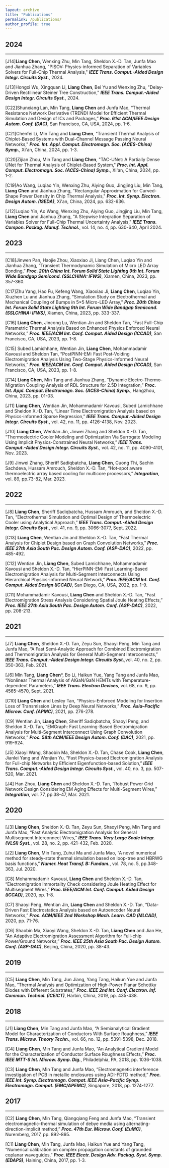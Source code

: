 ```yaml
---
layout: archive
title: "Publications"
permalink: /publications/
author_profile: true
---
```

## 2024
------
[J14]**Liang Chen**, Wenxing Zhu, Min Tang, Sheldon X.-D. Tan, Junfa Mao and Jianhua Zhang, "PISOV: Physics-informed Separation of Variables Solvers for Full-Chip Thermal Analysis," **_IEEE Trans. Comput.-Aided Design Integr. Circuits Syst._**, 2024. 

[J13]Hongxi Wu, Xingquan Li, **Liang Chen**, Bei Yu and Wenxing Zhu, "Delay-Driven Rectilinear Steiner Tree Construction," **_IEEE Trans. Comput.-Aided Design Integr. Circuits Syst._**, 2024. 

[C22]Shunxiang Lan, Min Tang, **Liang Chen** and Junfa Mao, “Thermal Resistance Network Derivative (TREND) Model for Efficient Thermal Simulation and Design of ICs and Packages,” **_Proc. 61st ACM/IEEE Design Autom. Conf. (DAC)_**, San Francisco, CA, USA, 2024, pp. 1-6.

[C21]Chenfei Li, Min Tang and **Liang Chen**, "Transient Thermal Analysis of Chiplet-Based Systems with Dual-Channel Message Passing Neural Networks," **_Proc. Int. Appl. Comput. Electromagn. Soc. (ACES-China) Symp._**, Xi'an, China, 2024, pp. 1-3.

[C20]Zijian Zhou, Min Tang and **Liang Chen**, "TAC-UNet: A Partially Dense UNet for Thermal Analysis of Chiplet-Based System," **_Proc. Int. Appl. Comput. Electromagn. Soc. (ACES-China) Symp._**, Xi'an, China, 2024, pp. 1-2.

[C19]Ao Wang, Luqiao Yin, Wenxing Zhu, Aiying Guo, Jingjing Liu, Min Tang, **Liang Chen** and Jianhua Zhang, "Rectangular Approximation for Curved-Shape Power Density in Chip Thermal Analysis," **_Proc. Int. Symp. Electron. Design Autom. (ISEDA)_**, Xi'an, China, 2024, pp. 632-636.

[J12]Luqiao Yin, Ao Wang, Wenxing Zhu, Aiying Guo, Jingjing Liu, Min Tang, **Liang Chen** and Jianhua Zhang, "A Stepwise Integration Separation of Variables Solver for Full-Chip Thermal Uncertainty Analysis," **_IEEE Trans. Compon. Packag. Manuf. Technol._**, vol. 14, no. 4, pp. 630-640, April 2024.

## 2023
------
[C18]Jinwen Pan, Haojie Zhou, Xiaoxiao Ji, Liang Chen, Luqiao Yin and Jianhua Zhang, “Transient Thermodynamic Simulation of Micro LED Array Bonding,” **_Proc. 20th China Int. Forum Solid State Lighting 9th Int. Forum Wide Bandgap Semicond. (SSLCHINA: IFWS)_**, Xiamen, China, 2023, pp. 357-360.

[C17]Zhu Yang, Hao Fu, Kefeng Wang, Xiaoxiao Ji, **Liang Chen**, Luqiao Yin, Xiuzhen Lu and Jianhua Zhang, “Simulation Study on Electrothermal and Mechanical Coupling of Bumps in 5×5 Micro-LED Array,” **_Proc. 20th China Int. Forum Solid State Lighting 9th Int. Forum Wide Bandgap Semicond. (SSLCHINA: IFWS)_**, Xiamen, China, 2023, pp. 333-337.

[C16] **Liang Chen**, Jincong Lu, Wentian Jin and Sheldon Tan, “Fast Full-Chip Parametric Thermal Analysis Based on Enhanced Physics Enforced Neural Networks,” **_Proc. IEEE/ACM Int. Conf. Comput. Aided Design (ICCAD)_**, San Francisco, CA, USA, 2023, pp. 1-8.

[C15] Subed Lamichhane, Wentian Jin, **Liang Chen**, Mohammadamir Kavousi and Sheldon Tan, “PostPINN-EM: Fast Post-Voiding Electromigration Analysis Using Two-Stage Physics-Informed Neural Networks,” **_Proc. IEEE/ACM Int. Conf. Comput. Aided Design (ICCAD)_**, San Francisco, CA, USA, 2023, pp. 1-8.

[C14] **Liang Chen**, Min Tang and Jianhua Zhang, “Dynamic Electro-Thermo-Migration Coupling Analysis of RDL Structure for 2.5D Integration,” **_Proc. Int. Appl. Comput. Electromagn. Soc. (ACES-China) Symp._**, Hangzhou, China, 2023, pp. 01-03.

[J11] **Liang Chen**, Wentian Jin, Mohammadamir Kavousi, Subed Lamichhane and Sheldon X.-D. Tan, “Linear Time Electromigration Analysis based on Physics-informed Sparse Regression,” **_IEEE Trans. Comput.-Aided Design Integr. Circuits Syst._**, vol. 42, no. 11, pp. 4126-4138, Nov. 2023.

[J10] **Liang Chen**, Wentian Jin, Jinwei Zhang and Sheldon X.-D. Tan, “Thermoelectric Cooler Modeling and Optimization Via Surrogate Modeling Using Implicit Physics-Constrained Neural Networks,” **_IEEE Trans. Comput.-Aided Design Integr. Circuits Syst._**, vol. 42, no. 11, pp. 4090-4101, Nov. 2023.

[J9] Jinwei Zhang, Sheriff Sadiqbatcha, **Liang Chen**, Cuong Thi, Sachin Sachdeva, Hussam Amrouch, Sheldon X.-D. Tan, “Hot-spot aware thermoelectric array based cooling for multicore processors,” **_Integration_**, vol. 89, pp.73-82, Mar. 2023.

## 2022
------
[J8] **Liang Chen**, Sheriff Sadiqbatcha, Hussam Amrouch, and Sheldon X.-D. Tan, “Electrothermal Simulation and Optimal Design of Thermoelectric Cooler using Analytical Approach,” **_IEEE Trans. Comput.-Aided Design Integr. Circuits Syst._**, vol. 41, no. 9, pp. 3066-3077, Sept. 2022.

[C13] **Liang Chen**, Wentian Jin and Sheldon X.-D. Tan, “Fast Thermal Analysis for Chiplet Design based on Graph Convolution Networks,” **_Proc. IEEE 27th Asia South Pac. Design Autom. Conf. (ASP-DAC)_**, 2022, pp. 485-492.

[C12] Wentian Jin, **Liang Chen**, Subed Lamichhane, Mohammadamir Kavousi and Sheldon X.-D. Tan, “HierPINN-EM: Fast Learning-Based Electromigration Analysis for Multi-Segment Interconnects Using Hierarchical Physics-informed Neural Network,” **_Proc. IEEE/ACM Int. Conf. Comput. Aided Design (ICCAD)_**, San Diego, CA, USA, 2022, pp. 1-9.

[C11] Mohammadamir Kavousi, **Liang Chen** and Sheldon X.-D. Tan, “Fast Electromigration Stress Analysis Considering Spatial Joule Heating Effects,” **_Proc. IEEE 27th Asia South Pac. Design Autom. Conf. (ASP-DAC)_**, 2022, pp. 208-213.

## 2021
------
[J7] **Liang Chen**, Sheldon X.-D. Tan, Zeyu Sun, Shaoyi Peng, Min Tang and Junfa Mao, “A Fast Semi-Analytic Approach for Combined Electromigration and Thermomigration Analysis for General Multi-Segment Interconnects,” **_IEEE Trans. Comput.-Aided Design Integr. Circuits Syst._**,vol. 40, no. 2, pp. 350-363, Feb. 2021.

[J6] Min Tang, **Liang Chen***, Bo Li, Haikun Yue, Yang Tang and Junfa Mao, “Nonlinear Thermal Analysis of AlGaN/GaN HEMTs with Temperature-dependent Parameters,” **_IEEE Trans. Electron Devices_**, vol. 68, no. 9, pp. 4565-4570, Sept. 2021.

[C10] **Liang Chen** and Lesley Tan, “Physics-Enforced Modeling for Insertion Loss of Transmission Lines by Deep Neural Networks,” **_Proc. Asia–Pacific Microw. Conf. (APMC)_**, 2021, pp. 276-278.

[C9] Wentian Jin, **Liang Chen**, Sheriff Sadiqbatcha, Shaoyi Peng, and Sheldon X.-D. Tan, “EMGraph: Fast Learning-Based Electromigration Analysis for Multi-Segment Interconnect Using Graph Convolution Networks,” **_Proc. 58th ACM/IEEE Design Autom. Conf. (DAC)_**, 2021, pp. 919-924.

[J5] Xiaoyi Wang, Shaobin Ma, Sheldon X.-D. Tan, Chase Cook, **Liang Chen**, Jianlei Yang and Wenjian Yu, “Fast Physics-based Electromigration Analysis for Full-chip Networks by Efficient Eigenfunction-based Solution,” **_IEEE Trans. Comput.-Aided Design Integr. Circuits Syst._**, vol. 40, no. 3, pp. 507-520, Mar. 2021.

[J4] Han Zhou, **Liang Chen** and Sheldon X.-D. Tan, “Robust Power Grid Network Design Considering EM Aging Effects for Multi-Segment Wires,” **_Integration_**, vol. 77, pp.38-47, Mar. 2021.

## 2020
------
[J3] **Liang Chen**, Sheldon X.-D. Tan, Zeyu Sun, Shaoyi Peng, Min Tang and Junfa Mao, “Fast Analytic Electromigration Analysis for General Multisegment Interconnect Wires,” **_IEEE Trans. Very Large Scale Integr. (VLSI) Syst._**, vol. 28, no. 2, pp. 421-432, Feb. 2020.

[J2] **Liang Chen**, Min Tang, Zuhui Ma and Junfa Mao, “A novel numerical method for steady-state thermal simulation based on loop-tree and HBRWG basis functions,” **_Numer. Heat Transf. B: Fundam._**, vol. 78, no. 5, pp.348-363, Jul. 2020.

[C8] Mohammadamir Kavousi, **Liang Chen** and Sheldon X.-D. Tan, “Electromigration Immortality Check considering Joule Heating Effect for Multisegment Wires,” **_Proc. IEEE/ACM Int. Conf. Comput. Aided Design (ICCAD)_**, 2020, pp. 1-8. 

[C7] Shaoyi Peng, Wentian Jin, **Liang Chen** and Sheldon X.-D. Tan, “Data-Driven Fast Electrostatics Analysis based on Autoencoder Neural Networks,” **_Proc. ACM/IEEE 2nd Workshop Mach. Learn. CAD (MLCAD)_**, 2020, pp. 71-76.

[C6] Shaobin Ma, Xiaoyi Wang, Sheldon X.-D. Tan, **Liang Chen** and Jian He, “An Adaptive Electromigration Assessment Algorithm for Full-chip Power/Ground Networks,” **_Proc. IEEE 25th Asia South Pac. Design Autom. Conf. (ASP-DAC)_**, Beijing, China, 2020, pp. 38-43.

## 2019
------
[C5] **Liang Chen**, Min Tang, Jun Jiang, Yang Tang, Haikun Yue and Junfa Mao, “Thermal Analysis and Optimization of High-Power Planar Schottky Diodes with Different Substrates,” **_Proc. IEEE 2nd Int. Conf. Electron. Inf. Commun. Technol. (ICEICT)_**, Harbin, China, 2019, pp. 435-438.

## 2018
------
[J1] **Liang Chen**, Min Tang and Junfa Mao, “A Semianalytical Gradient Model for Characterization of Conductors With Surface Roughness,” **_IEEE Trans. Microw. Theory Techn._**, vol. 66, no. 12, pp. 5391-5398, Dec. 2018.

[C4] **Liang Chen**, Min Tang and Junfa Mao, “An Analytical Gradient Model for the Characterization of Conductor Surface Roughness Effects,” **_Proc. IEEE MTT-S Int. Microw. Symp. Dig._**, Philadelphia, PA, 2018, pp. 1036-1038. 

[C3] **Liang Chen**, Min Tang and Junfa Mao, “Electromagnetic interference investigation of PCB in metallic enclosures using ADI-FDTD method,” **_Proc. IEEE Int. Symp. Electromagn. Compat. IEEE Asia–Pacific Symp. Electromagn. Compat. (EMC/APEMC)_**, Singapore, 2018, pp. 1274-1277.

## 2017
------
[C2] **Liang Chen**, Min Tang, Qiangqiang Feng and Junfa Mao, “Transient electromagnetic-thermal simulation of debye media using alternating-direction-implicit method,” **_Proc. 47th Eur. Microw. Conf. (EuMC)_**, Nuremberg, 2017, pp. 892-895.

[C1] **Liang Chen**, Min Tang, Junfa Mao, Haikun Yue and Yang Tang, “Numerical calibration on complex propagation constants of grounded coplanar waveguides,” **_Proc. IEEE Electr. Design Adv. Packag. Syst. Symp. (EDAPS)_**, Haining, China, 2017, pp. 1-3.
